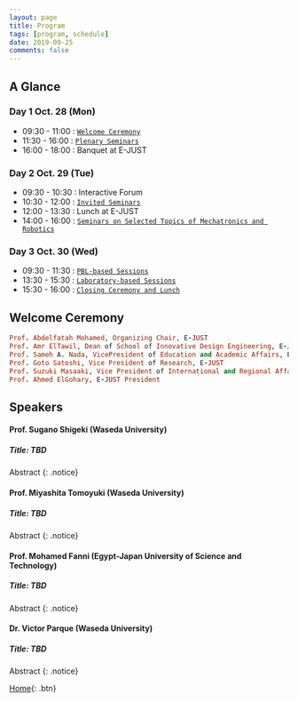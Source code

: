 ```yaml
---
layout: page
title: Program
tags: [program, schedule]
date: 2019-09-25
comments: false
---
```


## A Glance

### Day 1 Oct. 28 (Mon)

* 09:30 - 11:00 : [`Welcome Ceremony`](#welcome-ceremony)
* 11:30 - 16:00 : [`Plenary Seminars`](#speakers)
* 16:00 - 18:00 : Banquet at E-JUST

### Day 2 Oct. 29 (Tue)

* 09:30 - 10:30 : Interactive Forum
* 10:30 - 12:00 : [`Invited Seminars`](#speakers)
* 12:00 - 13:30 : Lunch at E-JUST
* 14:00 - 16:00 : [`Seminars on Selected Topics of Mechatronics and Robotics`](#speakers)

### Day 3 Oct. 30 (Wed)

* 09:30 - 11:30 : [`PBL-based Sessions`](#speakers)
* 13:30 - 15:30 : [`Laboratory-based Sessions`](#speakers)
* 15:30 - 16:00 : [`Closing Ceremony and Lunch`](#speakers)



## Welcome Ceremony

~~~ ruby
Prof. Abdelfatah Mohamed, Organizing Chair, E-JUST
Prof. Amr ElTawil, Dean of School of Innovative Design Engineering, E-JUST
Prof. Sameh A. Nada, VicePresident of Education and Academic Affairs, E-JUST
Prof. Goto Satoshi, Vice President of Research, E-JUST
Prof. Suzuki Masaaki, Vice President of International and Regional Affairs, E-JUST
Prof. Ahmed ElGohary, E-JUST President
~~~


## Speakers

#### Prof. Sugano Shigeki (Waseda University)

##### Title: TBD

Abstract
{: .notice}

#### Prof. Miyashita Tomoyuki (Waseda University)

##### Title: TBD

Abstract
{: .notice}

#### Prof. Mohamed Fanni (Egypt-Japan University of Science and Technology)

##### Title: TBD

Abstract
{: .notice}


#### Dr. Victor Parque (Waseda University)

##### Title: TBD

Abstract
{: .notice}


[Home](https://pemtr2019.github.io){: .btn}

